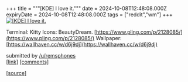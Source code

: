 +++
title = """[KDE] I love it."""
date = 2024-10-08T12:48:08.000Z
expiryDate = 2024-10-08T12:48:08.000Z
tags = ["reddit","wm"]
+++
[![[KDE] I love it.](https://b.thumbs.redditmedia.com/usU9vj4XbGQ_Yept88XoiSAYcDdry1Mbak5Zan7eJdA.jpg "[KDE] I love it.")](https://www.reddit.com/r/unixporn/comments/1fyyywo/kde_i_love_it/)

Terminal: Kitty Icons: BeautyDream. [https://www.pling.com/p/2128085/](https://www.pling.com/p/2128085/) Wallpaper: [https://wallhaven.cc/w/d6j9dj](https://wallhaven.cc/w/d6j9dj)

submitted by [/u/remsphones](https://www.reddit.com/user/remsphones)  
[\[link\]](https://www.reddit.com/gallery/1fyyywo) [\[comments\]](https://www.reddit.com/r/unixporn/comments/1fyyywo/kde_i_love_it/)

[[source]](https://www.reddit.com/r/unixporn/comments/1fyyywo/kde_i_love_it/)
